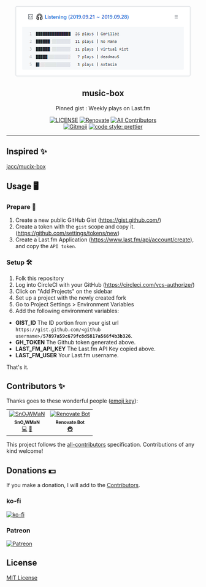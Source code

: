 <p align="center">
  <img src="https://raw.githubusercontent.com/SnO2WMaN/music-box/master/preview.png">
  <h2 align="center">music-box</h2>
  <p align="center">Pinned gist : Weekly plays on Last.fm</p>
</p>

<div align="center">
<p>

[![LICENSE](https://img.shields.io/github/license/conten2/eslint-config?style=flat-square)](https://github.com/SnO2WMaN/music-box/blob/master/LICENSE)
[![Renovate](https://img.shields.io/badge/renovate-enabled-25c4c3.svg?style=flat-square)](https://renovatebot.com/)
[![All Contributors](https://img.shields.io/badge/all_contributors-2-orange.svg?style=flat-square)](#contributors-)
<br/>
[![Gitmoji](https://img.shields.io/badge/gitmoji-%20😜%20😍-FFDD67.svg?style=flat-square)](https://gitmoji.carloscuesta.me)
[![code style: prettier](https://img.shields.io/badge/code_style-prettier-ff69b4.svg?style=flat-square)](https://github.com/prettier/prettier)

</p>
</div>

---

## Inspired ✨

[jacc/mucix-box](https://github.com/jacc/music-box)

## Usage 🖥

### Prepare 🎒

1. Create a new public GitHub Gist (https://gist.github.com/)
2. Create a token with the `gist` scope and copy it. (https://github.com/settings/tokens/new)
3. Create a Last.fm Application (https://www.last.fm/api/account/create), and copy the `API token`.

### Setup 🛠

1. Folk this repository
2. Log into CircleCI with your GitHub (https://circleci.com/vcs-authorize/)
3. Click on "Add Projects" on the sidebar
4. Set up a project with the newly created fork
5. Go to Project Settings > Environment Variables
6. Add the following environment variables:

- **GIST_ID** The ID portion from your gist url `https://gist.github.com/<github username>/`**`57897a59c679fc8d5817a566f4b3b326`**.
- **GH_TOKEN** The Github token generated above.
- **LAST_FM_API_KEY** The Last.fm API Key copied above.
- **LAST_FM_USER** Your Last.fm username.

That's it.

## Contributors ✨

Thanks goes to these wonderful people ([emoji key](https://allcontributors.org/docs/en/emoji-key)):

<!-- ALL-CONTRIBUTORS-LIST:START - Do not remove or modify this section -->
<!-- prettier-ignore-start -->
<!-- markdownlint-disable -->
<table>
  <tr>
    <td align="center"><a href="https://sno2wman.dev/"><img src="https://avatars3.githubusercontent.com/u/15155608?v=4" width="80px;" alt="SnO₂WMaN"/><br /><sub><b>SnO₂WMaN</b></sub></a><br /><a href="https://github.com/SnO2WMaN/musicbox/commits?author=SnO2WMaN" title="Code">💻</a> <a href="#maintenance-SnO2WMaN" title="Maintenance">🚧</a></td>
    <td align="center"><a href="https://renovatebot.com"><img src="https://avatars0.githubusercontent.com/u/25180681?v=4" width="80px;" alt="Renovate Bot"/><br /><sub><b>Renovate Bot</b></sub></a><br /><a href="#infra-renovate-bot" title="Infrastructure (Hosting, Build-Tools, etc)">🚇</a></td>
  </tr>
</table>

<!-- markdownlint-enable -->
<!-- prettier-ignore-end -->

<!-- ALL-CONTRIBUTORS-LIST:END -->

This project follows the [all-contributors](https://github.com/all-contributors/all-contributors) specification. Contributions of any kind welcome!

## Donations 💵

If you make a donation, I will add to the [Contributors](#contributors-).

### ko-fi

[![ko-fi](https://www.ko-fi.com/img/githubbutton_sm.svg)](https://ko-fi.com/P5P514HW9)

### Patreon

[![Patreon](https://c5.patreon.com/external/logo/become_a_patron_button.png)](https://www.patreon.com/bePatron?u=15331123)

## License

[MIT License](https://github.com/SnO2WMaN/music-box/blob/master/LICENSE)
